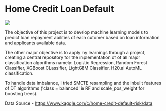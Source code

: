 # Home Credit Loan Default

![](https://www.threethriftyguys.com/wp-content/uploads/2013/05/default.jpg)

The objective of this project is to develop machine learning models to predict loan repayment abilities of each cutomer based on loan information and applicants available data.

The other major objective is to apply my learnings through a project, creating a central repository for the implementation of of all major classification algorithms namely: Logistic Regression, Random Forest Classifier, XGBoost CLassifier, LightGBM Classifier, H20.ai AutoML classification.

To handle data imbalance, I tried SMOTE resampling and the inbuilt features of DT algorithms ('class = balanced' in RF and scale_pos_weight for boosting trees).

Data Source - https://www.kaggle.com/c/home-credit-default-risk/data
